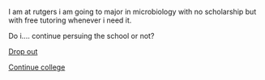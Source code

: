 I am at rutgers i am going to major in microbiology with no scholarship but with free tutoring whenever i need it.

Do i.... continue persuing the school or not?

[Drop out](drop-out.md)

[Continue college](continue-college.md)